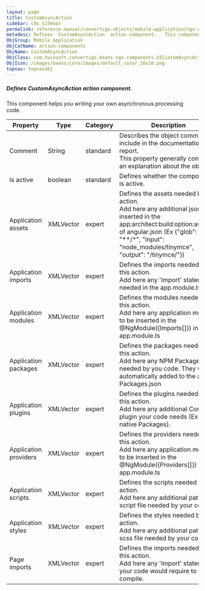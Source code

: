 ```yaml
---
layout: page
title: CustomAsyncAction
sidebar: c8o_sidebar
permalink: reference-manual/convertigo-objects/mobile-application/ngx-components/action-components/customasyncaction/
metadesc: Defines  CustomAsyncAction  action component.   This component helps you writing your own asynchronous processing code.
ObjGroup: Mobile Application
ObjCatName: action-components
ObjName: CustomAsyncAction
ObjClass: com.twinsoft.convertigo.beans.ngx.components.UICustomAsyncAction
ObjIcon: /images/beans/core/images/default_color_16x16.png
topnav: topnavobj
---
```

##### Defines <i>CustomAsyncAction</i> action component. 

This component helps you writing your own asynchronous processing code.

Property | Type | Category | Description
--- | --- | --- | ---
Comment | String | standard | Describes the object comment to include in the documentation report.<br/>This property generally contains an explanation about the object.
Is active | boolean | standard | Defines whether the component is active.<br/>
Application assets | XMLVector | expert | Defines the assets needed by this action.<br/>Add here any additional json to be inserted in the app:architect:build:option:assets[] of angular.json (Ex {"glob": "**/*", "input": "node_modules/tinymce", "output": "/tinymce/"})
Application imports | XMLVector | expert | Defines the imports needed by this action.<br/>Add here any 'Import' statements needed in the app.module.ts
Application modules | XMLVector | expert | Defines the modules needed by this action.<br/>Add here any application module to be inserted in the @NgModule({Imports[]}) in app.module.ts
Application packages | XMLVector | expert | Defines the packages needed by this action.<br/>Add here any NPM Package needed by you code. They will be automatically added to the app's Packages.json
Application plugins | XMLVector | expert | Defines the plugins needed by this action.<br/>Add here any additional Cordova plugin your code needs (Ex ion native Packages).
Application providers | XMLVector | expert | Defines the providers needed by this action.<br/>Add here any application module to be inserted in the @NgModule({Providers[]}) in app.module.ts
Application scripts | XMLVector | expert | Defines the scripts needed by this action.<br/>Add here any additional path to script file needed by your code
Application styles | XMLVector | expert | Defines the styles needed by this action.<br/>Add here any additional path to scss file needed by your code
Page imports | XMLVector | expert | Defines the imports needed by this action.<br/>Add here any 'Import' statements your code would require to compile.

